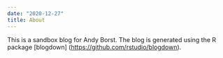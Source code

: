 ```yaml
---
date: "2020-12-27"
title: About
---
```


This is a sandbox blog for Andy Borst. The blog is generated using the R package [blogdown] (https://github.com/rstudio/blogdown). 
